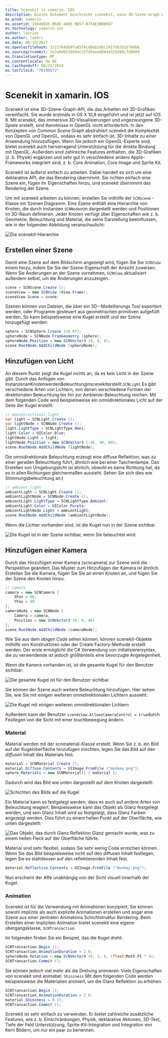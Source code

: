 ```yaml
---
title: Scenekit in xamarin. IOS
description: Dieses Dokument beschreibt scenekit, eine 3D-Szene-Graph-API, die das Arbeiten mit 3D-Grafiken vereinfacht, indem die Komplexität von OpenGL entfernt wird.
ms.prod: xamarin
ms.assetid: 19049ED5-B68E-4A0E-9D57-B7FAE3BB8987
ms.technology: xamarin-ios
author: lobrien
ms.author: laobri
ms.date: 06/14/2017
ms.openlocfilehash: 3221764db0fa85f4cd0eb2dbc291f4b7b1d70d66
ms.sourcegitcommit: 1e3a0d853669dcc57d5dee0894d325d40c7d8009
ms.translationtype: MT
ms.contentlocale: de-DE
ms.lasthandoff: 08/31/2019
ms.locfileid: "70199572"
---
```

# <a name="scenekit-in-xamarinios"></a>Scenekit in xamarin. IOS

Scenekit ist eine 3D-Szene-Graph-API, die das Arbeiten mit 3D-Grafiken vereinfacht. Sie wurde erstmals in OS X 10,8 eingeführt und ist jetzt auf IOS 8. Mit scenekit, das immersive 3D-Visualisierungen und ungezwungene 3D-Spiele erstellt, sind Kenntnisse in OpenGL nicht erforderlich. In den Konzepten von Common Scene Graph abstrahiert scenekit die Komplexität von OpenGL und OpenGL, sodass es sehr einfach ist, 3D-Inhalte zu einer Anwendung hinzuzufügen. Wenn Sie jedoch ein OpenGL-Experte sind, bietet scenekit auch hervorragend Unterstützung für die direkte Bindung mit OpenGL. Außerdem sind zahlreiche Features enthalten, die 3D-Grafiken (z. b. Physik) ergänzen und sehr gut in verschiedene andere Apple-Frameworks integriert sind, z. b. Core Animation, Core Image und Sprite Kit.

Scenekit ist äußerst einfach zu arbeiten. Dabei handelt es sich um eine deklarative API, die das Rendering übernimmt. Sie richten einfach eine Szene ein, fügen ihr Eigenschaften hinzu, und scenekit übernimmt das Rendering der Szene.

Um mit scenekit arbeiten zu können, erstellen Sie mithilfe der `SCNScene` -Klasse ein Szenen Diagramm. Eine Szene enthält eine Hierarchie von Knoten, die durch Instanzen `SCNNode`von dargestellt werden und Positionen im 3D-Raum definieren. Jeder Knoten verfügt über Eigenschaften wie z. b. Geometrie, Beleuchtung und Material, die seine Darstellung beeinflussen, wie in der folgenden Abbildung veranschaulicht:

![](scenekit-images/image7.png "Die scenekit-Hierarchie")

## <a name="create-a-scene"></a>Erstellen einer Szene

Damit eine Szene auf dem Bildschirm angezeigt wird, fügen Sie Sie `SCNView` einem hinzu, indem Sie Sie der Szene-Eigenschaft der Ansicht zuweisen. Wenn Sie Änderungen an der Szene vornehmen, `SCNView` aktualisiert außerdem selbst, um die Änderungen anzuzeigen.

```csharp
scene = SCNScene.Create ();
sceneView = new SCNView (View.Frame);
sceneView.Scene = scene;
```

Szenen können von Dateien, die über ein 3D--Modellierungs Tool exportiert werden, oder Programm gesteuert aus geometrischen primitiven aufgefüllt werden. So kann beispielsweise eine Kugel erstellt und der Szene hinzugefügt werden:

```csharp
sphere = SCNSphere.Create (10.0f);
sphereNode = SCNNode.FromGeometry (sphere);
sphereNode.Position = new SCNVector3 (0, 0, 0);
scene.RootNode.AddChildNode (sphereNode);
```

## <a name="adding-light"></a>Hinzufügen von Licht

An diesem Punkt zeigt die Kugel nichts an, da es kein Licht in der Szene gibt. Durch das Anfügen von InstanzenanKnotenwerdenBeleuchtunginscenekiterstellt.`SCNLight` Es gibt verschiedene Arten von Lichtern, von denen verschiedene Formen der direktionalen Beleuchtung bis hin zur Ambiente-Beleuchtung reichen. Mit dem folgenden Code wird beispielsweise ein omnidirektionales Licht auf der Seite der Kugel erstellt:

```csharp
// omnidirectional light
var light = SCNLight.Create ();
var lightNode = SCNNode.Create ();
light.LightType = SCNLightType.Omni;
light.Color = UIColor.Blue;
lightNode.Light = light;
lightNode.Position = new SCNVector3 (-40, 40, 60);
scene.RootNode.AddChildNode (lightNode);
```

Die omnidirektionale Beleuchtung erzeugt eine diffuse Reflektion, was zu einer geraden Beleuchtung führt, ähnlich wie bei einer Taschenlampe. Das Erstellen von Umgebungslicht ist ähnlich, obwohl es keine Richtung hat, da es in allen Richtungen gleichermaßen aussieht. Sehen Sie sich dies wie Stimmungsbeleuchtung an:)

```csharp
// ambient light
ambientLight = SCNLight.Create ();
ambientLightNode = SCNNode.Create ();
ambientLight.LightType = SCNLightType.Ambient;
ambientLight.Color = UIColor.Purple;
ambientLightNode.Light = ambientLight;
scene.RootNode.AddChildNode (ambientLightNode);
```

Wenn die Lichter vorhanden sind, ist die Kugel nun in der Szene sichtbar.

![](scenekit-images/image8.png "Die Kugel ist in der Szene sichtbar, wenn Sie beleuchtet wird.")

## <a name="adding-a-camera"></a>Hinzufügen einer Kamera

Durch das Hinzufügen einer Kamera (scncamera) zur Szene wird die Perspektive geändert. Das Muster zum Hinzufügen der Kamera ist ähnlich. Erstellen Sie die Kamera, fügen Sie Sie an einen Knoten an, und fügen Sie der Szene den Knoten hinzu.

```csharp
// camera
camera = new SCNCamera {
    XFov = 80,
    YFov = 80
};
cameraNode = new SCNNode {
    Camera = camera,
    Position = new SCNVector3 (0, 0, 40)
};
scene.RootNode.AddChildNode (cameraNode);
```

Wie Sie aus dem obigen Code sehen können, können scenekit-Objekte mithilfe von Konstruktoren oder der Create Factory-Methode erstellt werden. Der erste ermöglicht die C# Verwendung von initialisierersyntax, die zu verwendende ist jedoch größtenteils eine bevorzugte Angelegenheit.

Wenn die Kamera vorhanden ist, ist die gesamte Kugel für den Benutzer sichtbar:

![](scenekit-images/image9.png "Die gesamte Kugel ist für den Benutzer sichtbar.")

Sie können der Szene auch weitere Beleuchtung hinzufügen. Hier sehen Sie, wie Sie mit einigen weiteren omnidirektionalen Lichtern aussieht:

![](scenekit-images/image10.png "Die Kugel mit einigen weiteren omnidirektionalen Lichtern")

Außerdem kann der Benutzer `sceneView.AllowsCameraControl = true`durch Festlegen von die Sicht mit einer touchbewegung ändern.

### <a name="materials"></a>Material

Material werden mit der scnmaterial-Klasse erstellt. Wenn Sie z. b. ein Bild auf der Kugeloberfläche hinzufügen möchten, legen Sie das Bild auf den *diffusen* Inhalt des Materials fest.

```csharp
material = SCNMaterial.Create ();
material.Diffuse.Contents = UIImage.FromFile ("monkey.png");
sphere.Materials = new SCNMaterial[] { material };
```

Dadurch wird das Bild wie unten dargestellt auf dem Knoten dargestellt:

![](scenekit-images/image11.png "Schichten des Bilds auf die Kugel")

Ein Material kann so festgelegt werden, dass es auch auf andere Arten von Beleuchtung reagiert. Beispielsweise kann das Objekt als Glanz festgelegt werden, und sein Glanz Inhalt wird so festgelegt, dass Glanz Farben angezeigt werden. Dies führt zu einem hellen Punkt auf der Oberfläche, wie unten dargestellt:

![](scenekit-images/image12.png "Das Objekt, das durch Glanz Reflektion Glanz gemacht wurde, was zu einem hellen Fleck auf der Oberfläche führte.")

Material sind sehr flexibel, sodass Sie sehr wenig Code erreichen können. Wenn Sie das Bild beispielsweise nicht auf den diffusen Inhalt festlegen, legen Sie es stattdessen auf den reflektierenden Inhalt fest.

```csharp
material.Reflective.Contents = UIImage.FromFile ("monkey.png");
```

Nun erscheint der Affe unabhängig von der Sicht visuell innerhalb der Kugel.

### <a name="animation"></a>Animation

Scenekit ist für die Verwendung mit Animationen konzipiert. Sie können sowohl implizite als auch explizite Animationen erstellen und sogar eine Szene aus einer zentralen Animations Schichtstruktur Rendering. Beim Erstellen einer impliziten Animation bietet scenekit eine eigene übergangsklasse, `SCNTransaction`.

Im folgenden finden Sie ein Beispiel, das die Kugel dreht:

```csharp
SCNTransaction.Begin ();
SCNTransaction.AnimationDuration = 2.0;
sphereNode.Rotation = new SCNVector4 (0, 1, 0, (float)Math.PI * 4);
SCNTransaction.Commit ();
```

Sie können jedoch viel mehr als die Drehung animieren. Viele Eigenschaften von scenekit sind animabel. `Shininess` Mit dem folgenden Code werden beispielsweise die Materialien animiert, um die Glanz Reflektion zu erhöhen.

```csharp
SCNTransaction.Begin ();
SCNTransaction.AnimationDuration = 2.0;
material.Shininess = 0.1f;
SCNTransaction.Commit ();
```

Scenekit ist sehr einfach zu verwenden. Er bietet zahlreiche zusätzliche Features, wie z. b. Einschränkungen, Physik, deklarative Aktionen, 3D-Text, Tiefe der Feld Unterstützung, Sprite-Kit-Integration und Integration von Kern Bildern, um nur ein paar zu benennen.

